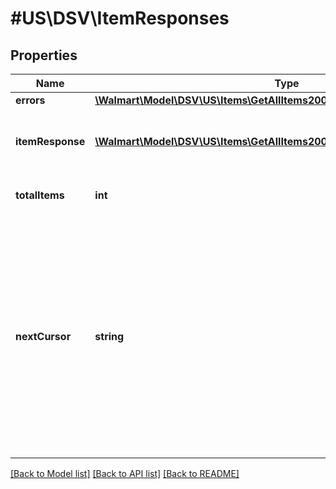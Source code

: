 # #US\DSV\ItemResponses

## Properties

Name | Type | Description | Notes
------------ | ------------- | ------------- | -------------
**errors** | [**\Walmart\Model\DSV\US\Items\GetAllItems200ResponseErrorsInner[]**](GetAllItems200ResponseErrorsInner.md) |  | [optional]
**itemResponse** | [**\Walmart\Model\DSV\US\Items\GetAllItems200ResponseItemResponseInner[]**](GetAllItems200ResponseItemResponseInner.md) | Items included in the response list |
**totalItems** | **int** | Total Items for the query | [optional]
**nextCursor** | **string** | Used for pagination when more than 200 items are retrieved. The nextCursor value of the response includes a link to another GET call which retrieves the next page of results. | [optional]


[[Back to Model list]](../) [[Back to API list]](../../Api/US/DSV) [[Back to README]](../../README.md)
